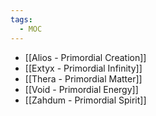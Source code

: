 ```yaml
---
tags:
  - MOC
---
```

- [[Alios - Primordial Creation]]
- [[Extyx - Primordial Infinity]]
- [[Thera - Primordial Matter]]
- [[Void - Primordial Energy]]
- [[Zahdum - Primordial Spirit]]
